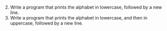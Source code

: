 2. Write a program that prints the alphabet in lowercase, followed by a new line.
3. Write a program that prints the alphabet in lowercase, and then in uppercase, followed by a new line.
